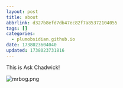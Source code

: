 ```yaml
---
layout: post
title: about
abbrlink: d327b8efd7db47ec82f7a85372104055
tags: []
categories:
  - plumobsidian.github.io
date: 1738023604040
updated: 1738023731816
---
```


This is Ask Chadwick!

![mrbog.png](/resources/22e0d966adf945e6ac4c976eeaf297df.png)
